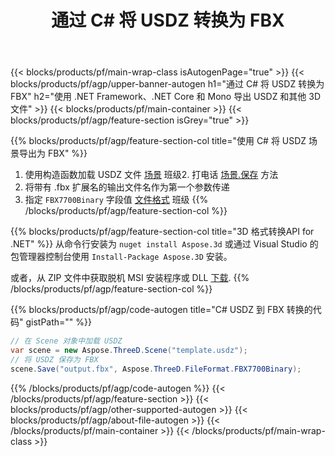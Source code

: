 ﻿---
title: 通过 C# 将 USDZ 转换为 FBX 
description: 使用 .NET API 转换 USDZ 和其他 3D 文件
url: /zh/net/conversion/usdz-to-fbx/
family: 3d
platformtag: net
feature: conversion
informat: USDZ
outformat: FBX
otherformats: GLTF PLY FBX STL JT AMF DXF DAE 
---
{{< blocks/products/pf/main-wrap-class isAutogenPage="true" >}}
{{< blocks/products/pf/agp/upper-banner-autogen h1="通过 C# 将 USDZ 转换为 FBX" h2="使用 .NET Framework、.NET Core 和 Mono 导出 USDZ 和其他 3D 文件" >}}
{{< blocks/products/pf/main-container >}}
{{< blocks/products/pf/agp/feature-section isGrey="true" >}}

{{% blocks/products/pf/agp/feature-section-col title="使用 C# 将 USDZ 场景导出为 FBX" %}}
1. 使用构造函数加载 USDZ 文件 [场景](https://apireference.aspose.com/3d/net/aspose.threed/scene) 班级2. 打电话 [场景.保存](https://apireference.aspose.com/3d/net/aspose.threed/scene/methods/save/index) 方法
3. 将带有 .fbx 扩展名的输出文件名作为第一个参数传递
4. 指定 `FBX7700Binary` 字段值 [文件格式](https://apireference.aspose.com/3d/net/aspose.threed/fileformat/fields/index) 班级
{{% /blocks/products/pf/agp/feature-section-col %}}

{{% blocks/products/pf/agp/feature-section-col title="3D 格式转换API for .NET" %}}
从命令行安装为 ```nuget install Aspose.3d``` 或通过 Visual Studio 的包管理器控制台使用 ```Install-Package Aspose.3D``` 安装。

或者，从 ZIP 文件中获取脱机 MSI 安装程序或 DLL [下载](https://downloads.aspose.com/3d/net).
{{% /blocks/products/pf/agp/feature-section-col %}}

{{% blocks/products/pf/agp/code-autogen title="C# USDZ 到 FBX 转换的代码" gistPath="" %}}
```cs
// 在 Scene 对象中加载 USDZ 
var scene = new Aspose.ThreeD.Scene("template.usdz");
// 将 USDZ 保存为 FBX 
scene.Save("output.fbx", Aspose.ThreeD.FileFormat.FBX7700Binary);

```
{{% /blocks/products/pf/agp/code-autogen %}}
{{< /blocks/products/pf/agp/feature-section >}}
{{< blocks/products/pf/agp/other-supported-autogen >}}
{{< blocks/products/pf/agp/about-file-autogen >}}
{{< /blocks/products/pf/main-container >}}
{{< /blocks/products/pf/main-wrap-class >}}